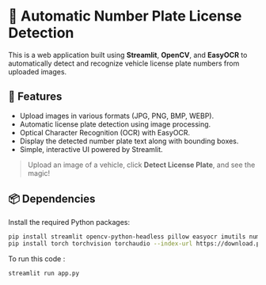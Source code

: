 # 🚗 Automatic Number Plate License Detection

This is a web application built using **Streamlit**, **OpenCV**, and **EasyOCR** to automatically detect and recognize vehicle license plate numbers from uploaded images.

## 🌟 Features

- Upload images in various formats (JPG, PNG, BMP, WEBP).
- Automatic license plate detection using image processing.
- Optical Character Recognition (OCR) with EasyOCR.
- Display the detected number plate text along with bounding boxes.
- Simple, interactive UI powered by Streamlit.


> Upload an image of a vehicle, click **Detect License Plate**, and see the magic!

## 📦 Dependencies

Install the required Python packages:

```bash
pip install streamlit opencv-python-headless pillow easyocr imutils numpy
pip install torch torchvision torchaudio --index-url https://download.pytorch.org/whl/cpu
```

To run this code :
```
streamlit run app.py
```
